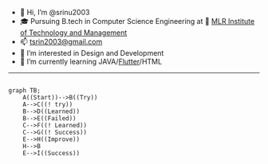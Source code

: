 - 👋 Hi, I’m @srinu2003
- 🎓 Pursuing B.tech in Computer Science Engineering  at 🏫 [MLR Institute of Technology and Management](https://mlritm.ac.in/)
- 📫 tsrin2003@gmail.com
- 👀 I’m interested in Design and Development
- 🌱 I’m currently learning JAVA/[Flutter](https://flutter.dev/)/HTML
<!-- - 💞️ I’m looking to collaborate on ... -->
---
<!-- -
srinu2003/srinu2003 is a ✨ special ✨ repository because its `README.md` (this file) appears on your GitHub profile.
You can click the Preview link to take a look at your changes.
- -->

```mermaid

graph TB;
    A((Start))-->B((Try))
    A-->C((! try))
    B-->D((Learned))
    B-->E((Failed))
    C-->F((! Learned))
    C-->G((! Success))
    E-->H((Improve))
    H-->B
    E-->I((Success))
```
